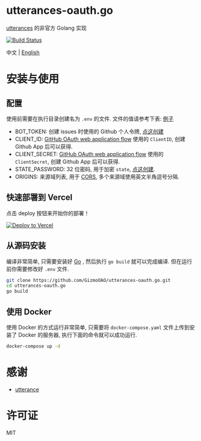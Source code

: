 # utterances-oauth.go

[utterances](https://github.com/utterance) 的非官方 Golang 实现

[![Build Status](https://drone.liuli.lol/api/badges/GizmoOAO/utterances-oauth.go/status.svg)](https://drone.liuli.lol/GizmoOAO/utterances-oauth.go)

中文 | [English](https://github.com/GizmoOAO/utterances-oauth.go/blob/main/README-en.md)

# 安装与使用

## 配置

使用前需要在执行目录创建名为 `.env` 的文件. 文件的值请参考下表: [例子](https://github.com/GizmoOAO/utterances-oauth.go/blob/main/.env.example)

- BOT_TOKEN: 创建 issues 时使用的 Github 个人令牌, [点这创建](https://github.com/settings/tokens/new?scopes=public_repo)
- CLIENT_ID: [GitHub OAuth web application flow](https://developer.github.com/v3/oauth/#web-application-flow) 使用的 `ClientID`, 创建 Github App 后可以获得.
- CLIENT_SECRET: [GitHub OAuth web application flow](https://developer.github.com/v3/oauth/#web-application-flow) 使用的 `ClientSecret`, 创建 Github App 后可以获得.
- STATE_PASSWORD: 32 位密码, 用于加密 `state`, [点这创建](https://lastpass.com/generatepassword.php).
- ORIGINS: 来源域列表, 用于 [CORS](https://developer.mozilla.org/zh-CN/docs/Web/HTTP/Access_control_CORS), 多个来源域使用英文半角逗号分隔.

## 快速部署到 Vercel

点击 deploy 按钮来开始你的部署！

[![Deploy to Vercel](https://vercel.com/button)](https://vercel.com/import/project?template=https://github.com/GizmoOAO/utterances-oauth.go)

## 从源码安装

编译非常简单, 只需要安装好 [Go](https://golang.org/) , 然后执行 `go build` 就可以完成编译. 但在运行前你需要修改好 `.env` 文件.

```bash
git clone https://github.com/GizmoOAO/utterances-oauth.go.git
cd utterances-oauth.go
go build
```

## 使用 Docker

使用 Docker 的方式运行非常简单, 只需要将 `docker-compose.yaml` 文件上传到安装了 Docker 的服务器, 执行下面的命令就可以成功运行.

```bash
docker-compose up -d
```

# 感谢

- [utterance](https://github.com/utterance)

# 许可证

MIT
